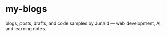 # my-blogs
blogs, posts, drafts, and code samples by Junaid — web development, AI, and learning notes.

